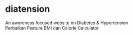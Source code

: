 # diatension
An awareness focused website on Diabetes & Hypertension
<br>
Perbaikan Feature BMI dan Calorie Calculator 
